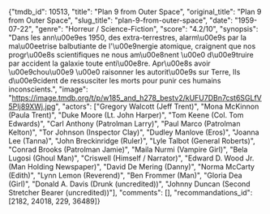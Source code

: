 {"tmdb_id": 10513, "title": "Plan 9 from Outer Space", "original_title": "Plan 9 from Outer Space", "slug_title": "plan-9-from-outer-space", "date": "1959-07-22", "genre": "Horreur / Science-Fiction", "score": "4.2/10", "synopsis": "Dans les ann\u00e9es 1950, des extra-terrestres, alarm\u00e9s par la ma\u00eetrise balbutiante de l'\u00e9nergie atomique, craignent que nos progr\u00e8s scientifiques ne nous am\u00e8nent \u00e0 d\u00e9truire par accident la galaxie toute enti\u00e8re. Apr\u00e8s avoir \u00e9chou\u00e9 \u00e0 raisonner les autorit\u00e9s sur Terre, Ils d\u00e9cident de ressusciter les morts pour punir ces humains inconscients.", "image": "https://image.tmdb.org/t/p/w185_and_h278_bestv2/kUFU7DBn7cst6SGLfV5PIj89XWj.jpg", "actors": ["Gregory Walcott (Jeff Trent)", "Mona McKinnon (Paula Trent)", "Duke Moore (Lt. John Harper)", "Tom Keene (Col. Tom Edwards)", "Carl Anthony (Patrolman Larry)", "Paul Marco (Patrolman Kelton)", "Tor Johnson (Inspector Clay)", "Dudley Manlove (Eros)", "Joanna Lee (Tanna)", "John Breckinridge (Ruler)", "Lyle Talbot (General Roberts)", "Conrad Brooks (Patrolman Jamie)", "Maila Nurmi (Vampire Girl)", "Bela Lugosi (Ghoul Man)", "Criswell (Himself / Narrator)", "Edward D. Wood Jr. (Man Holding Newspaper)", "David De Mering (Danny)", "Norma McCarty (Edith)", "Lynn Lemon (Reverend)", "Ben Frommer (Man)", "Gloria Dea (Girl)", "Donald A. Davis (Drunk (uncredited))", "Johnny Duncan (Second Stretcher Bearer (uncredited))"], "comments": [], "recommandations_id": [2182, 24018, 229, 36489]}